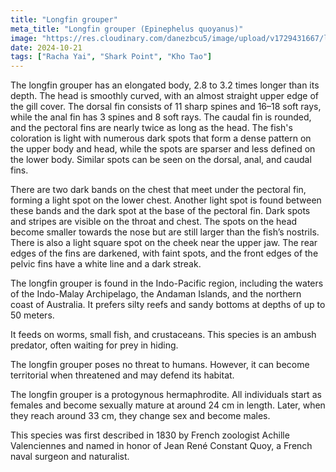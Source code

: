 ```yaml
---
title: "Longfin grouper"
meta_title: "Longfin grouper (Epinephelus quoyanus)"
image: "https://res.cloudinary.com/danezbcu5/image/upload/v1729431667/longfinGrouper_hsz4cm.png"
date: 2024-10-21
tags: ["Racha Yai", "Shark Point", "Kho Tao"]
---
```


The longfin grouper has an elongated body, 2.8 to 3.2 times longer than its depth. The head is smoothly curved, with an almost straight upper edge of the gill cover. The dorsal fin consists of 11 sharp spines and 16–18 soft rays, while the anal fin has 3 spines and 8 soft rays. The caudal fin is rounded, and the pectoral fins are nearly twice as long as the head. The fish's coloration is light with numerous dark spots that form a dense pattern on the upper body and head, while the spots are sparser and less defined on the lower body. Similar spots can be seen on the dorsal, anal, and caudal fins.

There are two dark bands on the chest that meet under the pectoral fin, forming a light spot on the lower chest. Another light spot is found between these bands and the dark spot at the base of the pectoral fin. Dark spots and stripes are visible on the throat and chest. The spots on the head become smaller towards the nose but are still larger than the fish’s nostrils. There is also a light square spot on the cheek near the upper jaw. The rear edges of the fins are darkened, with faint spots, and the front edges of the pelvic fins have a white line and a dark streak.

The longfin grouper is found in the Indo-Pacific region, including the waters of the Indo-Malay Archipelago, the Andaman Islands, and the northern coast of Australia. It prefers silty reefs and sandy bottoms at depths of up to 50 meters.

It feeds on worms, small fish, and crustaceans. This species is an ambush predator, often waiting for prey in hiding.

The longfin grouper poses no threat to humans. However, it can become territorial when threatened and may defend its habitat.

The longfin grouper is a protogynous hermaphrodite. All individuals start as females and become sexually mature at around 24 cm in length. Later, when they reach around 33 cm, they change sex and become males.

This species was first described in 1830 by French zoologist Achille Valenciennes and named in honor of Jean René Constant Quoy, a French naval surgeon and naturalist.
